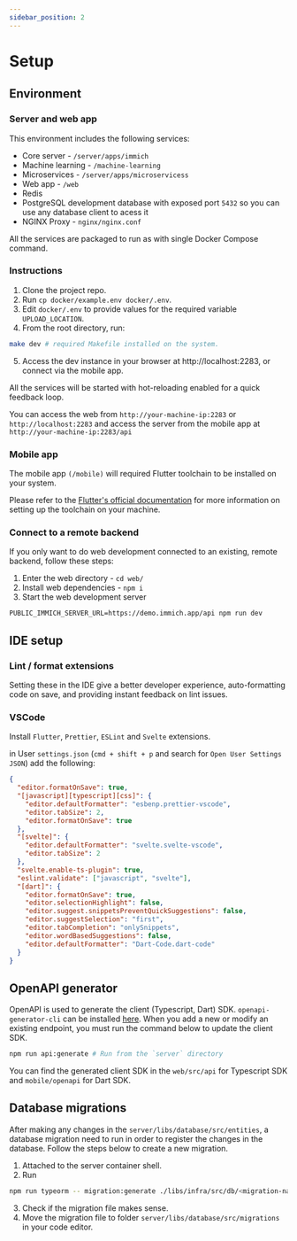 ```yaml
---
sidebar_position: 2
---
```


# Setup

## Environment

### Server and web app

This environment includes the following services:

- Core server - `/server/apps/immich`
- Machine learning - `/machine-learning`
- Microservices - `/server/apps/microservicess`
- Web app - `/web`
- Redis
- PostgreSQL development database with exposed port `5432` so you can use any database client to acess it
- NGINX Proxy - `nginx/nginx.conf`

All the services are packaged to run as with single Docker Compose command.

### Instructions

1. Clone the project repo.
2. Run `cp docker/example.env docker/.env`.
3. Edit `docker/.env` to provide values for the required variable `UPLOAD_LOCATION`.
4. From the root directory, run:

```bash title="Start development server"
make dev # required Makefile installed on the system.
```

5. Access the dev instance in your browser at http://localhost:2283, or connect via the mobile app.

All the services will be started with hot-reloading enabled for a quick feedback loop.

You can access the web from `http://your-machine-ip:2283` or `http://localhost:2283` and access the server from the mobile app at `http://your-machine-ip:2283/api`

### Mobile app

The mobile app `(/mobile)` will required Flutter toolchain to be installed on your system.

Please refer to the [Flutter's official documentation](https://flutter.dev/docs/get-started/install) for more information on setting up the toolchain on your machine.

### Connect to a remote backend

If you only want to do web development connected to an existing, remote backend, follow these steps:

1. Enter the web directory - `cd web/`
2. Install web dependencies - `npm i`
3. Start the web development server

```
PUBLIC_IMMICH_SERVER_URL=https://demo.immich.app/api npm run dev
```

## IDE setup

### Lint / format extensions

Setting these in the IDE give a better developer experience, auto-formatting code on save, and providing instant feedback on lint issues.

### VSCode

Install `Flutter`, `Prettier`, `ESLint` and `Svelte` extensions.

in User `settings.json` (`cmd + shift + p` and search for `Open User Settings JSON`) add the following:

```json title="settings.json"
{
  "editor.formatOnSave": true,
  "[javascript][typescript][css]": {
    "editor.defaultFormatter": "esbenp.prettier-vscode",
    "editor.tabSize": 2,
    "editor.formatOnSave": true
  },
  "[svelte]": {
    "editor.defaultFormatter": "svelte.svelte-vscode",
    "editor.tabSize": 2
  },
  "svelte.enable-ts-plugin": true,
  "eslint.validate": ["javascript", "svelte"],
  "[dart]": {
    "editor.formatOnSave": true,
    "editor.selectionHighlight": false,
    "editor.suggest.snippetsPreventQuickSuggestions": false,
    "editor.suggestSelection": "first",
    "editor.tabCompletion": "onlySnippets",
    "editor.wordBasedSuggestions": false,
    "editor.defaultFormatter": "Dart-Code.dart-code"
  }
}
```

## OpenAPI generator

OpenAPI is used to generate the client (Typescript, Dart) SDK. `openapi-generator-cli` can be installed [here](https://openapi-generator.tech/docs/installation/). When you add a new or modify an existing endpoint, you must run the command below to update the client SDK.

```bash
npm run api:generate # Run from the `server` directory
```

You can find the generated client SDK in the `web/src/api` for Typescript SDK and `mobile/openapi` for Dart SDK.

## Database migrations

After making any changes in the `server/libs/database/src/entities`, a database migration need to run in order to register the changes in the database. Follow the steps below to create a new migration.

1. Attached to the server container shell.
2. Run

```bash
npm run typeorm -- migration:generate ./libs/infra/src/db/<migration-name> -d ./libs/infra/src/db/config/database.config.ts
```

3. Check if the migration file makes sense.
4. Move the migration file to folder `server/libs/database/src/migrations` in your code editor.
